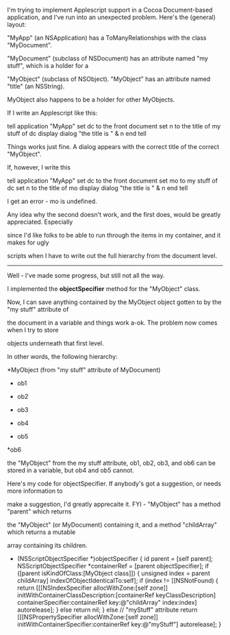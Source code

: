 I'm trying to implement Applescript support in a Cocoa Document-based application, and I've run into an unexpected problem.  Here's the (general) layout:

"MyApp" (an NSApplication) has a ToManyRelationships with the class "MyDocument".

"MyDocument" (subclass of NSDocument) has an attribute named "my stuff", which is a holder for a 

"MyObject" (subclass of NSObject).  "MyObject" has an attribute named "title" (an NSString).  

MyObject also happens to be a holder for other MyObjects.

If I write an Applescript like this:

    
tell application "MyApp"
  set dc to the front document 
  set n to the title of my stuff of dc
  display dialog "the title is " & n
end tell


Things works just fine.  A dialog appears with the correct title of the correct "MyObject".

If, however, I write this

    
tell application "MyApp"
  set dc to the front document
  set mo to my stuff of dc
  set n to the title of mo
  display dialog "the title is " & n
end tell

I get an error - mo is undefined.

Any idea why the second doesn't work, and the first does, would be greatly appreciated.  Especially 

since I'd like folks to be able to run through the items in my container, and it makes for ugly 

scripts when I have to write out the full hierarchy from the document level.

----
Well - I've made some progress, but still not all the way.

I implemented the **objectSpecifier** method for the "MyObject" class.

Now, I can save anything contained by the MyObject object gotten to by the "my stuff" attribute of 

the document in a variable and things work a-ok.  The problem now comes when I try to store

objects underneath that first level.  

In other words, the following hierarchy:

*MyObject (from "my stuff" attribute of MyDocument)

* ob1
* ob2
* ob3

* ob4
* ob5
 
*ob6

 
 the "MyObject" from the my stuff attribute, ob1, ob2, ob3, and ob6 can be stored in a variable,
but ob4 and ob5 cannot.

Here's my code for objectSpecifier.  If anybody's got a suggestion, or needs more information to 

make a suggestion, I'd greatly apprecaite it.  FYI - "MyObject" has a method "parent" which returns 

the "MyObject" (or MyDocument) containing it, and a method "childArray" which returns a mutable 

array containing its children.

    
- (NSScriptObjectSpecifier *)objectSpecifier
{
  id parent = [self parent];
  NSScriptObjectSpecifier *containerRef = [parent objectSpecifier];
  if ([parent isKindOfClass:[MyObject class]]) {
    unsigned index = parent childArray] indexOfObjectIdenticalTo:self];
    if (index != [[NSNotFound) {
      return [[[NSIndexSpecifier allocWithZone:[self zone]] initWithContainerClassDescription:[containerRef keyClassDescription] containerSpecifier:containerRef key:@"childArray" index:index] autorelease];
    } else 
      return nil;
  } else  // "myStuff" attribute
    return [[[NSPropertySpecifier allocWithZone:[self zone]] initWithContainerSpecifier:containerRef key:@"myStuff"] autorelease];
}
